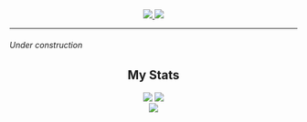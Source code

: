 <div id="header" align="center">
  <a href="https://beacons.dandykong.com">
    <img src="https://img.shields.io/badge/Beacons-black?style=for-the-badge" />
  </a>
  <a href="https://www.dandykong.com">
    <img src="https://img.shields.io/badge/Website-cyan?style=for-the-badge" />
  </a>
  <!-- <a href="https://www.linkedin.com/in/daniel-harrison-418552b4/">
    <img src="https://img.shields.io/badge/LinkedIn-blue?logo=linkedin&style=for-the-badge" />
  </a> -->
</div>

---

###### Under construction

<div align="center">
  <h2>My Stats</h2>
  <img src="https://github-readme-stats.vercel.app/api?username=dandykong&count_private=true&show_icons=true&theme=transparent" />
  <img src="https://github-readme-streak-stats.herokuapp.com/?user=dandykong" />
  <br />
  <img src="https://github-readme-stats.vercel.app/api/top-langs/?username=dandykong&layout=compact" />
</div>
